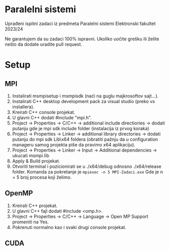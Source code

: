 # Paralelni sistemi
Uprađeni ispitni zadaci iz predmeta Paralelni sistemi
Elektronski fakultet 2023/24


Ne garantujem da su zadaci 100% ispravni. Ukoliko uočite grešku ili želite nešto da dodate uradite pull request.

# Setup
## MPI
1. Instalirati msmpisetup i msmpisdk (naći na guglu majkrosoftov sajt...).
2. Instalirati C++ desktop development pack za visual studio (preko vs installera).
3. Kreirati C++ console projekat.
4. U glavni C++ dodati #include "mpi.h".
5. Project -> Properties -> C/C++ -> additional include directiories -> dodati putanju gde je mpi sdk include folder (instalacija iz prvog koraka)
6. Project -> Properties -> Linker -> additional library directories -> dodati putanju do mpi sdk Lib\x64 foldera (obratiti pažnju da u configuration manageru samog projekta piše da pravimo x64 aplikaciju).
7. Project -> Properties -> Linker -> Input -> Additional dependencies -> ukucati msmpi.lib
8. Apply & Build projekat.
9. Otvoriti terminal i pozicionirati se u ./x64/debug odnosno ./x64/release folder. Komanda za pokretanje je `mpiexec -n 5 MPI-Zadaci.exe` Gde je n = 5 broj procesa koji želimo.

## OpenMP
1. Kreirati C++ projekat.
2. U glavni C++ fajl dodati #include <omp.h>.
3. Project -> Properties -> C/C++ -> Language -> Open MP Support promeniti na Yes.
4. Pokrenuti normalno kao i svaki drugi console projekat.

## CUDA